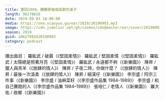 ```yaml
---
title: 重回1989，聽聽那幾個高歌的漢子
length: 96270816
date: 2019-09-03 18:00:00
media: https://one.xiaoyuu.ga/ear/2019/20190903.mp3
image: https://cdn.jsdelivr.net/gh/coxmos/cdn@master/ear/cover/20190903.jpeg
season: 2019
guid: a9627081620190903
category: podcast
---
```


播出曲目：
羅紘武 / 破繭（《堅固柔情》）
羅紘武 / 堅固柔情（《堅固柔情》）
羅紘武 / 太陽總是照著月亮（《堅固柔情》）
羅紘武 / 永遠都不夠（《新樂園》）
陳昇 / 獵人與羔羊（《放肆的情人》）
陳昇 / 子夜二時，你做什麼？（《放肆的情人》）
陳昇 / 最後一次溫柔（《放肆的情人》）
陳昇 / 細漢仔（《新樂園》）
李宗盛 / 阿宗三件事（《新樂園》）
李宗盛 / 油麻菜籽（《李宗盛作品集 1984–1989》）
李宗盛 / 和自己賽跑的人（《李宗盛作品集 1984–1989》）
張培仁 / 老情人（《新樂園》）
羅大佑 / 故鄉（《新樂園》）

